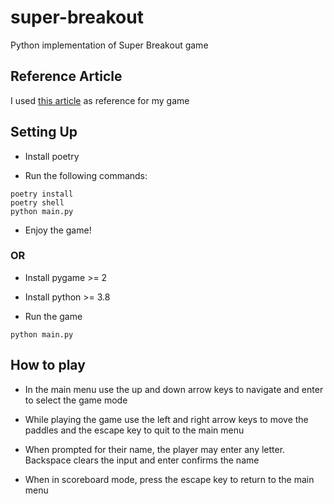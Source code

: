 # super-breakout
Python implementation of Super Breakout game

## Reference Article
I used [this article](https://www.patternsgameprog.com/series/discover-python-and-patterns/) as reference for my game

## Setting Up

- Install poetry

- Run the following commands:
```
poetry install
poetry shell
python main.py
```

- Enjoy the game!

### OR

- Install pygame >= 2

- Install python >= 3.8

- Run the game
```
python main.py
```

## How to play

- In the main menu use the up and down arrow keys to navigate and enter to select the game mode

- While playing the game use the left and right arrow keys to move the paddles and the escape key to quit to the main menu

- When prompted for their name, the player may enter any letter. Backspace clears the input and enter confirms the name

- When in scoreboard mode, press the escape key to return to the main menu
